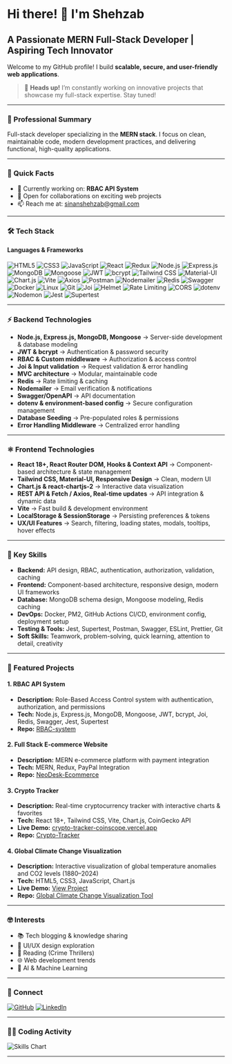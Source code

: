# Hi there! 👋 I'm Shehzab

## A Passionate MERN Full-Stack Developer | Aspiring Tech Innovator

Welcome to my GitHub profile! I build **scalable, secure, and user-friendly web applications**.

> 🚀 **Heads up!** I’m constantly working on innovative projects that showcase my full-stack expertise. Stay tuned!

---

### 💼 Professional Summary

Full-stack developer specializing in the **MERN stack**. I focus on clean, maintainable code, modern development practices, and delivering functional, high-quality applications.

---

### 🚀 Quick Facts

* 🔭 Currently working on: **RBAC API System**
* 💼 Open for collaborations on exciting web projects
* 📫 Reach me at: [sinanshehzab@gmail.com](mailto:sinanshehzab@gmail.com)

---

### 🛠️ Tech Stack

#### **Languages & Frameworks**

![HTML5](https://img.shields.io/badge/-HTML5-E34F26?style=flat-square\&logo=html5\&logoColor=white)
![CSS3](https://img.shields.io/badge/-CSS3-1572B6?style=flat-square\&logo=css3\&logoColor=white)
![JavaScript](https://img.shields.io/badge/-JavaScript-F7DF1E?style=flat-square\&logo=javascript\&logoColor=black)
![React](https://img.shields.io/badge/-React-61DAFB?style=flat-square\&logo=react\&logoColor=black)
![Redux](https://img.shields.io/badge/-Redux-764ABC?style=flat-square\&logo=redux\&logoColor=white)
![Node.js](https://img.shields.io/badge/-Node.js-339933?style=flat-square\&logo=node.js\&logoColor=white)
![Express.js](https://img.shields.io/badge/-Express.js-000000?style=flat-square\&logo=express\&logoColor=white)
![MongoDB](https://img.shields.io/badge/-MongoDB-47A248?style=flat-square\&logo=mongodb\&logoColor=white)
![Mongoose](https://img.shields.io/badge/-Mongoose-880000?style=flat-square\&logo=mongoose\&logoColor=white)
![JWT](https://img.shields.io/badge/-JWT-000000?style=flat-square\&logo=jsonwebtokens\&logoColor=white)
![bcrypt](https://img.shields.io/badge/-bcrypt-003366?style=flat-square\&logo=lock\&logoColor=white)
![Tailwind CSS](https://img.shields.io/badge/-TailwindCSS-06B6D4?style=flat-square\&logo=tailwind-css\&logoColor=white)
![Material-UI](https://img.shields.io/badge/-MaterialUI-0081CB?style=flat-square\&logo=material-ui\&logoColor=white)
![Chart.js](https://img.shields.io/badge/-Chart.js-FF6384?style=flat-square\&logo=chartdotjs\&logoColor=white)
![Vite](https://img.shields.io/badge/-Vite-646CFF?style=flat-square\&logo=vite\&logoColor=white)
![Axios](https://img.shields.io/badge/-Axios-5A29E4?style=flat-square\&logo=axios\&logoColor=white)
![Postman](https://img.shields.io/badge/-Postman-FF6C37?style=flat-square\&logo=postman\&logoColor=white)
![Nodemailer](https://img.shields.io/badge/-Nodemailer-D14836?style=flat-square\&logo=npm\&logoColor=white)
![Redis](https://img.shields.io/badge/-Redis-DC382D?style=flat-square\&logo=redis\&logoColor=white)
![Swagger](https://img.shields.io/badge/-Swagger-85EA2D?style=flat-square\&logo=swagger\&logoColor=black)
![Docker](https://img.shields.io/badge/-Docker-2496ED?style=flat-square\&logo=docker\&logoColor=white)
![Linux](https://img.shields.io/badge/-Linux-FCC624?style=flat-square\&logo=linux\&logoColor=black)
![Git](https://img.shields.io/badge/-Git-F05032?style=flat-square\&logo=git\&logoColor=white)
![Joi](https://img.shields.io/badge/-Joi-2C5AA0?style=flat-square\&logo=joi\&logoColor=white)
![Helmet](https://img.shields.io/badge/-Helmet.js-000000?style=flat-square\&logo=helmet\&logoColor=white)
![Rate Limiting](https://img.shields.io/badge/-Rate%20Limiting-FF6B6B?style=flat-square\&logo=shield\&logoColor=white)
![CORS](https://img.shields.io/badge/-CORS-4285F4?style=flat-square\&logo=cors\&logoColor=white)
![dotenv](https://img.shields.io/badge/-dotenv-000000?style=flat-square\&logo=dotenv\&logoColor=white)
![Nodemon](https://img.shields.io/badge/-Nodemon-76D04B?style=flat-square\&logo=nodemon\&logoColor=black)
![Jest](https://img.shields.io/badge/-Jest-C21325?style=flat-square\&logo=jest\&logoColor=white)
![Supertest](https://img.shields.io/badge/-Supertest-2E8B57?style=flat-square\&logo=mocha\&logoColor=white)

---

### ⚡ Backend Technologies

* **Node.js, Express.js, MongoDB, Mongoose** → Server-side development & database modeling
* **JWT & bcrypt** → Authentication & password security
* **RBAC & Custom middleware** → Authorization & access control
* **Joi & Input validation** → Request validation & error handling
* **MVC architecture** → Modular, maintainable code
* **Redis** → Rate limiting & caching
* **Nodemailer** → Email verification & notifications
* **Swagger/OpenAPI** → API documentation
* **dotenv & environment-based config** → Secure configuration management
* **Database Seeding** → Pre-populated roles & permissions
* **Error Handling Middleware** → Centralized error handling

---

### ⚛️ Frontend Technologies

* **React 18+, React Router DOM, Hooks & Context API** → Component-based architecture & state management
* **Tailwind CSS, Material-UI, Responsive Design** → Clean, modern UI
* **Chart.js & react-chartjs-2** → Interactive data visualization
* **REST API & Fetch / Axios, Real-time updates** → API integration & dynamic data
* **Vite** → Fast build & development environment
* **LocalStorage & SessionStorage** → Persisting preferences & tokens
* **UX/UI Features** → Search, filtering, loading states, modals, tooltips, hover effects

---

### 🌟 Key Skills

* **Backend:** API design, RBAC, authentication, authorization, validation, caching
* **Frontend:** Component-based architecture, responsive design, modern UI frameworks
* **Database:** MongoDB schema design, Mongoose modeling, Redis caching
* **DevOps:** Docker, PM2, GitHub Actions CI/CD, environment config, deployment setup
* **Testing & Tools:** Jest, Supertest, Postman, Swagger, ESLint, Prettier, Git
* **Soft Skills:** Teamwork, problem-solving, quick learning, attention to detail, creativity

---

### 🌟 Featured Projects

#### 1. RBAC API System

* **Description:** Role-Based Access Control system with authentication, authorization, and permissions
* **Tech:** Node.js, Express.js, MongoDB, Mongoose, JWT, bcrypt, Joi, Redis, Swagger, Jest, Supertest
* **Repo:** [RBAC-system](https://github.com/shehzab/RBAC-system)

#### 2. Full Stack E-commerce Website

* **Description:** MERN e-commerce platform with payment integration
* **Tech:** MERN, Redux, PayPal Integration
* **Repo:** [NeoDesk-Ecommerce](https://github.com/shehzab/NeoDesk-Ecommerce)

#### 3. Crypto Tracker

* **Description:** Real-time cryptocurrency tracker with interactive charts & favorites
* **Tech:** React 18+, Tailwind CSS, Vite, Chart.js, CoinGecko API
* **Live Demo:** [crypto-tracker-coinscope.vercel.app](https://crypto-tracker-coinscope.vercel.app/)
* **Repo:** [Crypto-Tracker](https://github.com/shehzab/Crypto-Tracker)

#### 4. Global Climate Change Visualization

* **Description:** Interactive visualization of global temperature anomalies and CO2 levels (1880–2024)
* **Tech:** HTML5, CSS3, JavaScript, Chart.js
* **Live Demo:** [View Project](https://shehzab.github.io/Global-Climate-Change-Visualization-Tool/)
* **Repo:** [Global Climate Change Visualization Tool](https://github.com/shehzab/Global-Climate-Change-Visualization-Tool)

---

### 🤓 Interests

* 📚 Tech blogging & knowledge sharing
* 🎨 UI/UX design exploration
* 📖 Reading (Crime Thrillers)
* 🌐 Web development trends
* 🤖 AI & Machine Learning

---

### 🤝 Connect

[![GitHub](https://img.shields.io/badge/-GitHub-181717?style=flat-square\&logo=github)](https://github.com/shehzab)
[![LinkedIn](https://img.shields.io/badge/-LinkedIn-0A66C2?style=flat-square\&logo=linkedin)](https://www.linkedin.com/in/shehzab)

---

### 👨‍💻 Coding Activity

![Skills Chart](https://github-readme-stats.vercel.app/api/top-langs/?username=shehzab\&layout=compact\&theme=radical)

---
